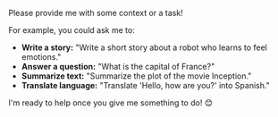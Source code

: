 Please provide me with some context or a task! 

For example, you could ask me to:

* **Write a story:** "Write a short story about a robot who learns to feel emotions."
* **Answer a question:** "What is the capital of France?"
* **Summarize text:** "Summarize the plot of the movie Inception."
* **Translate language:** "Translate 'Hello, how are you?' into Spanish."


I'm ready to help once you give me something to do! 😊  
